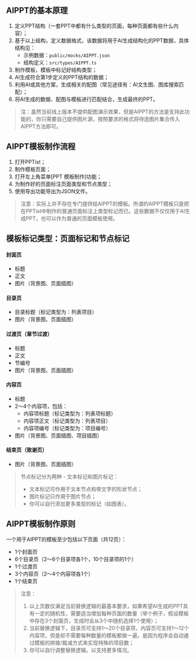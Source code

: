## AIPPT的基本原理
1. 定义PPT结构（一套PPT中都有什么类型的页面，每种页面都有些什么内容）；
2. 基于以上结构，定义数据格式，该数据将用于AI生成结构化的PPT数据，具体结构见：
    - 示例数据：`public/mocks/AIPPT.json`
    - 结构定义：`src/types/AIPPT.ts`
3. 制作模板，模板中标记好结构类型；
4. AI生成符合第1步定义的PPT结构的数据；
5. 利用AI或其他方案，生成相关的配图（常见途径有：AI文生图、图库搜索匹配）；
6. 将AI生成的数据、配图与模板进行匹配结合，生成最终的PPT。

> 注：虽然当前线上版本不提供配图演示效果，但是AIPPT的方法是支持此功能的，你只需要自己提供图片源，按照要求的格式将待选图片集合传入AIPPT方法即可。

## AIPPT模板制作流程
1. 打开PPTist；
2. 制作模板页面；
3. 打开左上角菜单[PPT 模板制作]功能；
4. 为制作好的页面标注页面类型和节点类型；
5. 使用导出功能导出为JSON文件。

> 注意：实际上并不存在专门提供给AIPPT的模板。所谓的AIPPT模板只是把在PPTist中制作的普通页面标注上类型标记而已。这些数据不仅仅用于AI生成PPT，也可以作为普通的页面模板使用。

## 模板标记类型：页面标记和节点标记
#### 封面页
* 标题
* 正文
* 图片（背景图、页面插图）
#### 目录页
* 目录标题（标记类型为：列表项目）
* 图片（背景图、页面插图）
#### 过渡页（章节过渡）
* 标题
* 正文
* 节编号
* 图片（背景图、页面插图）
#### 内容页
* 标题
* 2～4个内容项，包括：
  * 内容项标题（标记类型为：列表项标题）
  * 内容项正文（标记类型为：列表项目）
  * 内容项编号（标记类型为：项目编号）
* 图片（背景图、页面插图、项目插图）
#### 结束页（致谢页）
* 图片（背景图、页面插图）

> 节点标记分为两种 - 文本标记和图片标记：
> - 文本标记可作用于文本节点和带文字的形状节点；
> - 图片标记只作用于图片节点；
> - 你可以自行添加更多类型的标记（如图表）。

## AIPPT模板制作原则
一个用于AIPPT的模板至少包括以下页面（共12页）：
* 1个封面页
* 6个目录页（2～6个目录项各1个，10个目录项的1个）
* 1个过渡页
* 3个内容页（2～4个内容项各1个）
* 1个结束页

> 注意：
> 1. 以上页数仅满足当前替换逻辑的最基本要求，如果希望AI生成的PPT具有一定的随机性，需要适当增加每种页面的数量（举个例子，假设模板中存在3个封面页，生成时会从3个中随机选择1个使用）；
> 2. 当前替换逻辑下，目录页可支持1～20个目录项，内容页可支持1～12个内容项，但是却不需要每种数量的模板都做一遍，是因为程序会自动通过模板的拼接/裁减方式来实现特殊的项目数；
> 3. 你可以自行调整替换逻辑，以支持更多情况。